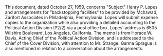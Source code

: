 This document, dated October 27, 1959, concerns "Subject" Henry P. Lopes and arrangements for "backstopping facilities" to be provided by Mchawad, Zarifort Associates in Philadelphia, Pennsylvania. Lopes will submit expense copies to the organization while also providing a detailed accounting to the Political Action Division (P2/2) via a post office box. Lopes' address is 6505 Wilshire Boulevard, Los Angeles, California. The memo is from Horace W. Davis, Acting Chief of the Political Action Division, and is addressed to the Chief of the Cover Division, with attention to Mr. Strange. Garma Sprague is also mentioned in relation to a conversation about the arrangements.
